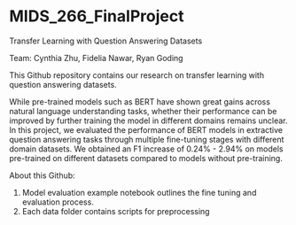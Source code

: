 # MIDS_266_FinalProject
Transfer Learning with Question Answering Datasets

Team: Cynthia Zhu, Fidelia Nawar, Ryan Goding

This Github repository contains our research on transfer learning with question answering datasets. 

While pre-trained models such as BERT have shown great gains across natural language understanding tasks, whether their performance can be improved by further training the model in different domains remains unclear. In this project, we evaluated the performance of BERT models in extractive question answering tasks through multiple fine-tuning stages with different domain datasets. We obtained an F1 increase of 0.24% - 2.94% on models pre-trained on different datasets compared to models without pre-training. 

About this Github: 
1. Model evaluation example notebook outlines the fine tuning and evaluation process. 
2. Each data folder contains scripts for preprocessing
